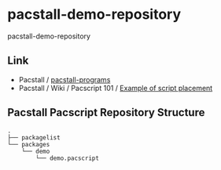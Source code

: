 # pacstall-demo-repository
pacstall-demo-repository


## Link

* Pacstall / [pacstall-programs](https://github.com/pacstall/pacstall-programs)
* Pacstall / Wiki / Pacscript 101 / [Example of script placement](https://github.com/pacstall/pacstall/wiki/Pacscript-101#pacscript-name)


## Pacstall Pacscript Repository Structure


```
.
├── packagelist
└── packages
    └── demo
        └── demo.pacscript
```
